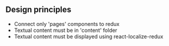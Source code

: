 ## Design principles

* Connect only 'pages' components to redux
* Textual content must be in 'content' folder
* Textual content must be displayed using react-localize-redux
